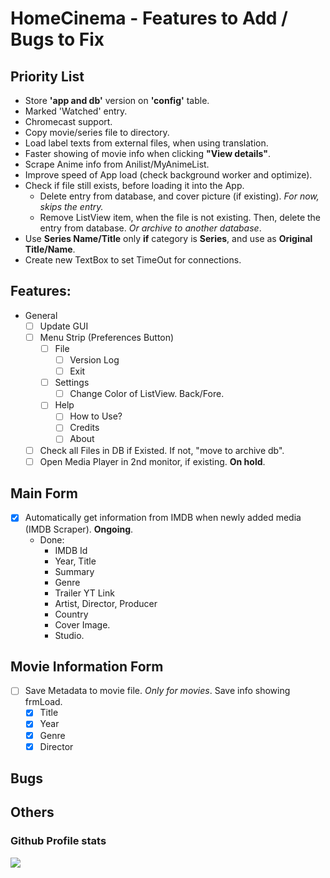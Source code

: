 # HomeCinema - Features to Add / Bugs to Fix

## Priority List
- Store **'app and db'** version on **'config'** table.
- Marked 'Watched' entry.
- Chromecast support.
- Copy movie/series file to directory.
- Load label texts from external files, when using translation.
- Faster showing of movie info when clicking **"View details"**.
- Scrape Anime info from Anilist/MyAnimeList.
- Improve speed of App load (check background worker and optimize).
- Check if file still exists, before loading it into the App.
  - Delete entry from database, and cover picture (if existing). *For now, skips the entry.*
  - Remove ListView item, when the file is not existing. Then, delete the entry from database. *Or archive to another database*.
- Use **Series Name/Title** only **if** category is **Series**, and use as **Original Title/Name**.
- Create new TextBox to set TimeOut for connections.

## Features:
- General
  - [ ] Update GUI
  - [ ] Menu Strip (Preferences Button)
    - [ ] File
	  - [ ] Version Log
	  - [ ] Exit
	- [ ] Settings
	  - [ ] Change Color of ListView. Back/Fore.
	- [ ] Help
	  - [ ] How to Use?
	  - [ ] Credits
	  - [ ] About
  - [ ] Check all Files in DB if Existed. If not, "move to archive db".
  - [ ] Open Media Player in 2nd monitor, if existing. **On hold**.

## Main Form
  - [x] Automatically get information from IMDB when newly added media (IMDB Scraper). **Ongoing**.
    - Done:
	  - IMDB Id
	  - Year, Title
	  - Summary
	  - Genre
	  - Trailer YT Link
	  - Artist, Director, Producer
	  - Country
	  - Cover Image.
	  - Studio.
	  
## Movie Information Form
  - [ ] Save Metadata to movie file. *Only for movies*. Save info showing frmLoad.
    - [x] Title
	- [x] Year
	- [x] Genre
	- [x] Director

## Bugs

## Others

### Github Profile stats
<img src="https://github-readme-stats.vercel.app/api?username=JerloPH&&show_icons=true">
